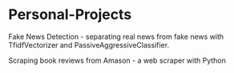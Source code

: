 # Personal-Projects
Fake News Detection - separating real news from fake news with TfidfVectorizer and PassiveAggressiveClassifier.

Scraping book reviews from Amason - a web scraper with Python
